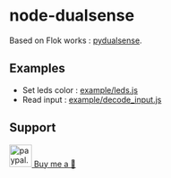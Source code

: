 # node-dualsense

Based on Flok works : [pydualsense](https://github.com/flok/pydualsense).

## Examples

- Set leds color : [example/leds.js](https://github.com/CamTosh/node-dualsense/blob/master/example/leds.js)
- Read input : [example/decode_input.js](https://github.com/CamTosh/node-dualsense/blob/master/example/decode_input.js)

## Support

<a href="https://www.paypal.me/camtosh">
  <img width="40" hspace="0" alt="paypal.me/camtosh" src="https://i.imgur.com/pI9TnJ2.png"/>
Buy me a 🍺 </a>
